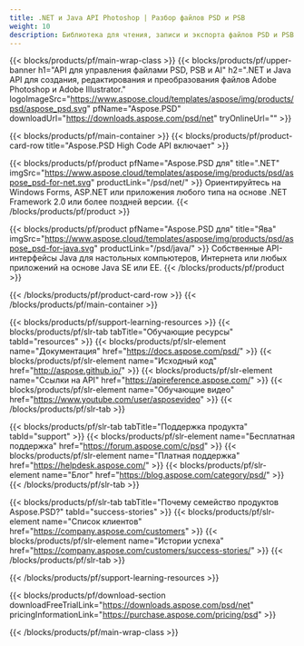 ```yaml
---
title: .NET и Java API Photoshop | Разбор файлов PSD и PSB
weight: 10
description: Библиотека для чтения, записи и экспорта файлов PSD и PSB на разных платформах. Извлекайте слои и управляйте ими без установленного Photoshop.
---
```


{{< blocks/products/pf/main-wrap-class >}}
{{< blocks/products/pf/upper-banner h1="API для управления файлами PSD, PSB и AI" h2=".NET и Java API для создания, редактирования и преобразования файлов Adobe Photoshop и Adobe Illustrator." logoImageSrc="https://www.aspose.cloud/templates/aspose/img/products/psd/aspose_psd.svg" pfName="Aspose.PSD" downloadUrl="https://downloads.aspose.com/psd/net" tryOnlineUrl="" >}}

{{< blocks/products/pf/main-container >}}
{{< blocks/products/pf/product-card-row title="Aspose.PSD High Code API включает" >}}

{{< blocks/products/pf/product pfName="Aspose.PSD для" title=".NET" imgSrc="https://www.aspose.cloud/templates/aspose/img/products/psd/aspose_psd-for-net.svg" productLink="/psd/net/" >}}
Ориентируйтесь на Windows Forms, ASP.NET или приложения любого типа на основе .NET Framework 2.0 или более поздней версии.
{{< /blocks/products/pf/product >}}

{{< blocks/products/pf/product pfName="Aspose.PSD для" title="Ява" imgSrc="https://www.aspose.cloud/templates/aspose/img/products/psd/aspose_psd-for-java.svg" productLink="/psd/java/" >}}
Собственные API-интерфейсы Java для настольных компьютеров, Интернета или любых приложений на основе Java SE или EE.
{{< /blocks/products/pf/product >}}

{{< /blocks/products/pf/product-card-row >}}
{{< /blocks/products/pf/main-container >}}

{{< blocks/products/pf/support-learning-resources >}}
{{< blocks/products/pf/slr-tab tabTitle="Обучающие ресурсы" tabId="resources" >}}
{{< blocks/products/pf/slr-element name="Документация" href="https://docs.aspose.com/psd/" >}}
{{< blocks/products/pf/slr-element name="Исходный код" href="http://aspose.github.io/" >}}
{{< blocks/products/pf/slr-element name="Ссылки на API" href="https://apireference.aspose.com/" >}}
{{< blocks/products/pf/slr-element name="Обучающие видео" href="https://www.youtube.com/user/asposevideo" >}}
{{< /blocks/products/pf/slr-tab >}}

{{< blocks/products/pf/slr-tab tabTitle="Поддержка продукта" tabId="support" >}}
{{< blocks/products/pf/slr-element name="Бесплатная поддержка" href="https://forum.aspose.com/c/psd" >}}
{{< blocks/products/pf/slr-element name="Платная поддержка" href="https://helpdesk.aspose.com/" >}}
{{< blocks/products/pf/slr-element name="Блог" href="https://blog.aspose.com/category/psd/" >}}
{{< /blocks/products/pf/slr-tab >}}

{{< blocks/products/pf/slr-tab tabTitle="Почему семейство продуктов Aspose.PSD?" tabId="success-stories" >}}
{{< blocks/products/pf/slr-element name="Список клиентов" href="https://company.aspose.com/customers" >}}
{{< blocks/products/pf/slr-element name="Истории успеха" href="https://company.aspose.com/customers/success-stories/" >}}
{{< /blocks/products/pf/slr-tab >}}

{{< /blocks/products/pf/support-learning-resources >}}

{{< blocks/products/pf/download-section downloadFreeTrialLink="https://downloads.aspose.com/psd/net" pricingInformationLink="https://purchase.aspose.com/pricing/psd" >}}

{{< /blocks/products/pf/main-wrap-class >}}
